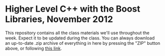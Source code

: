 # Higher Level C++ with the Boost Libraries, November 2012

This repository contains all the class materials we'll use throughout
the week.  Expect it to be updated during the class.  You can always
download an up-to-date .zip archive of everything in here by pressing
the "ZIP" button above, or following
[this link](https://github.com/boostpro/bbn-2012-11/archive/master.zip).


